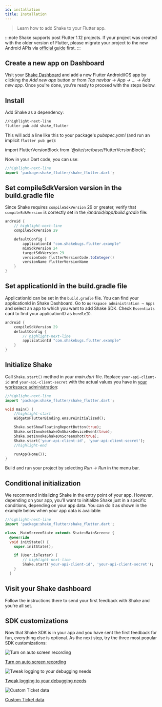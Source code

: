 ```yaml
---
id: installation
title: Installation
---
```


> Learn how to add Shake to your Flutter app.

:::note
Shake supports post Flutter 1.12 projects. If your project was created with the older version
of Flutter, please migrate your project to the new Android APIs via [official guide](https://flutter.dev/go/android-project-migration) first.
:::

## Create a new app on Dashboard

Visit your [Shake Dashboard](https://app.shakebugs.com) and add a new Flutter Android/iOS app by clicking
the _Add new app_ button or from _Top navbar → App → ... → Add new app_.
Once you're done, you're ready to proceed with the steps below.

## Install

Add Shake as a dependency:

```bash
//highlight-next-line
flutter pub add shake_flutter
```

This will add a line like this to your package's _pubspec.yaml_ (and run an implicit `flutter pub get`):

import FlutterVersionBlock from '@site/src/base/FlutterVersionBlock';

<FlutterVersionBlock></FlutterVersionBlock>

Now in your Dart code, you can use:

```dart title="main.dart"
//highlight-next-line
import 'package:shake_flutter/shake_flutter.dart';
```

## Set compileSdkVersion version in the build.gradle file

Since Shake requires `compileSdkVersion` 29 or greater, verify that `compileSdkVersion` is correctly set in the _/android/app/build.gradle_ file:

```groovy title="build.gradle"
android {
    // highlight-next-line
    compileSdkVersion 29

    defaultConfig {
        applicationId "com.shakebugs.flutter.example"
        minSdkVersion 24
        targetSdkVersion 29
        versionCode flutterVersionCode.toInteger()
        versionName flutterVersionName
    }
}
```

## Set applicationId in the build.gradle file

ApplicationId can be set in the `build.gradle` file. You can find your applicationld in Shake Dashboard. Go to `Workspace administration → Apps` and select an app to which you want to add Shake SDK. Check `Essentials` card to find your applicationID as `bundleID`.

```groovy title="build.gradle"
android {
    compileSdkVersion 29
    defaultConfig {
        // highlight-next-line
        applicationId "com.shakebugs.flutter.example"
    }
}
```

## Initialize Shake

Call `Shake.start()` method in your _main.dart_ file.
Replace `your-api-client-id` and `your-api-client-secret` with the actual values you have in [your workspace administration](https://app.shakebugs.com):

```dart title="main.dart"
//highlight-next-line
import 'package:shake_flutter/shake_flutter.dart';

void main() {
    //highlight-start
    WidgetsFlutterBinding.ensureInitialized();

    Shake.setShowFloatingReportButton(true);
    Shake.setInvokeShakeOnShakeDeviceEvent(true);
    Shake.setInvokeShakeOnScreenshot(true);
    Shake.start('your-api-client-id', 'your-api-client-secret');
    //highlight-end

    runApp(Home());
}
```

Build and run your project by selecting _Run → Run_ in the menu bar.

## Conditional initialization

We recommend initializing Shake in the entry point of your app.
However, depending on your app, you'll want to initialize Shake just in a specific conditions, depending on your app data.
You can do it as shown in the example below when your app data is available:

```dart title="main_screen.dart"
//highlight-next-line
import 'package:shake_flutter/shake_flutter.dart';

class _MainScreenState extends State<MainScreen> {
  @override
  void initState() {
    super.initState();

    if (User.isTester) {
        // highlight-next-line
        Shake.start('your-api-client-id', 'your-api-client-secret');
    }
  }
```

## Visit your Shake dashboard

Follow the instructions there to send your first feedback with Shake and you're all set.

## SDK customizations

Now that Shake SDK is in your app and you have sent the first feedback for fun, everything else is optional.
As the next step, try the three most popular SDK customizations:

<div class="featuresList">
    <div>
        <img src="/docs/img/screen-recording@2x.png" alt="Turn on auto screen recording"/>
        <p><a href="/docs/flutter/configuration-and-data/auto-screen-recording/">Turn on auto screen recording</a></p>
    </div>
    <div>
        <img src="/docs/img/steps-to-reproduce@2x.png" alt="Tweak logging to your debugging needs"/>
        <p><a href="/docs/flutter/configuration-and-data/activity-history">Tweak logging to your debugging needs</a></p>
    </div>
    <div>
        <img src="/docs/img/feature-custom-ticket-data@2x.png" alt="Custom Ticket data"/>
        <p><a href="/docs/flutter/configuration-and-data/ticket-metadata/">Custom Ticket data</a></p>
    </div>
</div>
